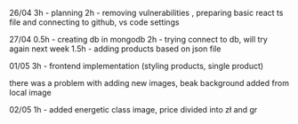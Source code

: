 26/04
3h - planning
2h - removing vulnerabilities , preparing basic react ts file and connecting to github, vs code settings

27/04
0.5h - creating db in mongodb
2h - trying connect to db, will try again next week
1.5h - adding products based on json file

01/05
3h - frontend implementation (styling products, single product)

there was a problem with adding new images, beak background added from local image

02/05
1h - added energetic class image, price divided into zł and gr
